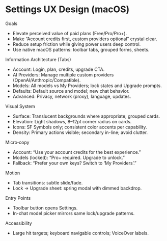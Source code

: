 # Settings UX Design (macOS)

Goals
- Elevate perceived value of paid plans (Free/Pro/Pro+).
- Make “Account credits first, custom providers optional” crystal clear.
- Reduce setup friction while giving power users deep control.
- Use native macOS patterns: toolbar tabs, grouped forms, sheets.

Information Architecture (Tabs)
- Account: Login, plan, credits, upgrade CTA.
- AI Providers: Manage multiple custom providers (OpenAI/Anthropic/Compatible).
- Models: All models vs My Providers; lock states and Upgrade prompts.
- Defaults: Default source and model; new chat behavior.
- Advanced: Privacy, network (proxy), language, updates.

Visual System
- Surface: Translucent backgrounds where appropriate; grouped cards.
- Elevation: Light shadows, 8–12pt corner radius on cards.
- Icons: SF Symbols only; consistent color accents per capability.
- Density: Primary actions visible; secondary in-line; avoid clutter.

Micro‑copy
- Account: “Use your account credits for the best experience.”
- Models (locked): “Pro+ required. Upgrade to unlock.”
- Fallback: “Prefer your own keys? Switch to ‘My Providers’.”

Motion
- Tab transitions: subtle slide/fade.
- Lock → Upgrade sheet: spring modal with dimmed backdrop.

Entry Points
- Toolbar button opens Settings.
- In-chat model picker mirrors same lock/upgrade patterns.

Accessibility
- Large hit targets; keyboard navigable controls; VoiceOver labels.

